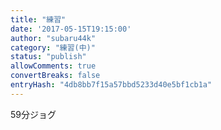 ```yaml
---
title: "練習"
date: '2017-05-15T19:15:00'
author: "subaru44k"
category: "練習(中)"
status: "publish"
allowComments: true
convertBreaks: false
entryHash: "4db8bb7f15a57bbd5233d40e5bf1cb1a"
---
```

59分ジョグ
